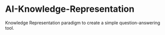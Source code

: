 # AI-Knowledge-Representation
Knowledge Representation paradigm to create a simple question-answering tool.
